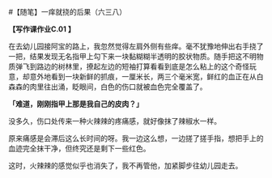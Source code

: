 #【随笔】一痒就挠的后果（六三八）

 **【写作课作业C.01 】**

在去幼儿园接阿宝的路上，我忽然觉得左肩外侧有些痒。毫不犹豫地伸出右手挠了一把，结果发现无名指甲上勾下来一块黏糊糊半透明的胶状物质。随手把这不明物质弹飞到路边的树林里，撩起左边的短袖打算看看到底是怎么粘上的这个奇怪玩意，却意外地看到一块新鲜的抓痕，一厘米长，两三个毫米宽，鲜红的血正在从白森森的肉里往出涌，眨眼间，白色的伤口就被血色完全覆盖了。

**「难道，刚刚指甲上那是我自己的皮肉？」**

没多久，伤口处传来一种火辣辣的疼痛感，就好像抹了辣椒水一样。

原来痛感是会滞后这么长时间的呀。我一边这么想，一边搓了搓手指，想把手上的血迹完全抹干净，但终究还是剩下一些红色。

这时，火辣辣的感觉似乎也消失了，我不再管他，加紧脚步往幼儿园走去。